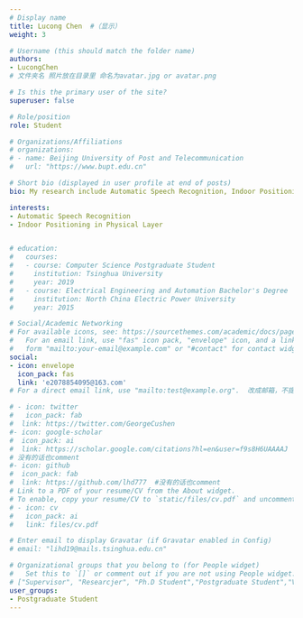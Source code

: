```yaml
---
# Display name
title: Lucong Chen  #（显示）
weight: 3

# Username (this should match the folder name)
authors:
- LucongChen   
# 文件夹名 照片放在目录里 命名为avatar.jpg or avatar.png

# Is this the primary user of the site?
superuser: false

# Role/position
role: Student

# Organizations/Affiliations
# organizations:
# - name: Beijing University of Post and Telecommunication
#   url: "https://www.bupt.edu.cn"

# Short bio (displayed in user profile at end of posts)
bio: My research include Automatic Speech Recognition, Indoor Positioning in Physical Layer.

interests:
- Automatic Speech Recognition
- Indoor Positioning in Physical Layer


# education:
#   courses:
#   - course: Computer Science Postgraduate Student
#     institution: Tsinghua University
#     year: 2019
#   - course: Electrical Engineering and Automation Bachelor's Degree
#     institution: North China Electric Power University
#     year: 2015

# Social/Academic Networking
# For available icons, see: https://sourcethemes.com/academic/docs/page-builder/#icons
#   For an email link, use "fas" icon pack, "envelope" icon, and a link in the
#   form "mailto:your-email@example.com" or "#contact" for contact widget.
social:
- icon: envelope
  icon_pack: fas
  link: 'e2078854095@163.com'  
# For a direct email link, use "mailto:test@example.org".  改成邮箱，不提供comment这3行

# - icon: twitter
#   icon_pack: fab
#  link: https://twitter.com/GeorgeCushen
#- icon: google-scholar
#  icon_pack: ai
#  link: https://scholar.google.com/citations?hl=en&user=f9s8H6UAAAAJ 
# 没有的话也comment
#- icon: github
#  icon_pack: fab
#  link: https://github.com/lhd777  #没有的话也comment
# Link to a PDF of your resume/CV from the About widget.
# To enable, copy your resume/CV to `static/files/cv.pdf` and uncomment the lines below.
# - icon: cv
#   icon_pack: ai
#   link: files/cv.pdf

# Enter email to display Gravatar (if Gravatar enabled in Config)
# email: "lihd19@mails.tsinghua.edu.cn"

# Organizational groups that you belong to (for People widget)
#   Set this to `[]` or comment out if you are not using People widget.
# ["Supervisor", "Researcjer", "Ph.D Student","Postgraduate Student","Visting Postgraduate Student","Research Intern","Visiting Scholar","Graduated"]  选一个
user_groups:   
- Postgraduate Student
---
```


